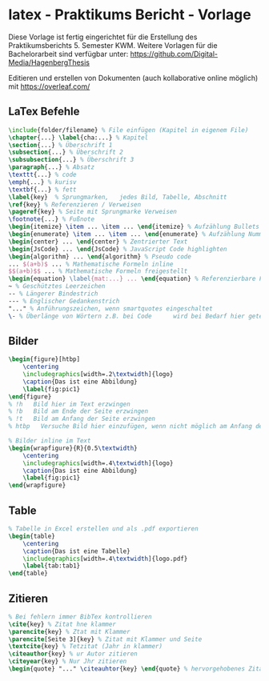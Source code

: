 # latex - Praktikums Bericht - Vorlage
Diese Vorlage ist fertig eingerichtet für die Erstellung des Praktikumsberichts 5. Semester KWM.
Weitere Vorlagen für die Bachelorarbeit sind verfügbar unter: https://github.com/Digital-Media/HagenbergThesis

Editieren und erstellen von Dokumenten (auch kollaborative online möglich) mit https://overleaf.com/

## LaTex Befehle
```latex
\include{folder/filename} % File einfügen (Kapitel in eigenem File)
\chapter{...} \label{cha:...} % Kapitel
\section{...} % Überschrift 1   
\subsection{...} % Überschrift 2 
\subsubsection{...} % Überschrift 3
\paragraph{...} % Absatz   
\texttt{...} % code   
\emph{...} % kurisv   
\textbf{...} % fett   
\label{key}  % Sprungmarken,   jedes Bild, Tabelle, Abschnitt
\ref{key} % Referenzieren / Verweisen   
\pageref{key} % Seite mit Sprungmarke Verweisen   
\footnote{...} % Fußnote   
\begin{itemize} \item ... \item ... \end{itemize} % Aufzählung Bullets   
\begin{enumerate} \item ... \item ... \end{enumerate} % Aufzählung Nummeriert   
\begin{center} ... \end{center} % Zentrierter Text   
\begin{JsCode} ... \end{JsCode} % JavaScript Code highlighten
\begin{algorithm} ... \end{algorithm} % Pseudo code
... $(a+b)$ ... % Mathematische Formeln inline
$$(a+b)$$ ... % Mathematische Formeln freigestellt
\begin{equation} \label{mat:...} ... \end{equation} % Referenzierbare Formel
~ % Geschütztes Leerzeichen
-- % Längerer Bindestrich   
--- % Englischer Gedankenstrich   
"..." % Anführungszeichen, wenn smartquotes eingeschaltet
\- % Überlänge von Wörtern z.B. bei Code      wird bei Bedarf hier geteilt   erst ganz zum Schluss
```

## Bilder
```latex
\begin{figure}[htbp] 
    \centering
    \includegraphics[width=.2\textwidth]{logo}
    \caption{Das ist eine Abbildung}
    \label{fig:pic1}
\end{figure}
% !h   Bild hier im Text erzwingen
% !b   Bild am Ende der Seite erzwingen
% !t   Bild am Anfang der Seite erzwingen
% htbp   Versuche Bild hier einzufügen, wenn nicht möglich am Anfang der Seite, wenn nicht möglich am Ende der Seite, wenn nicht möglich eigene Seite

% Bilder inline im Text
\begin{wrapfigure}{R}{0.5\textwidth}
    \centering
    \includegraphics[width=.4\textwidth]{logo}
    \caption{Das ist eine Abbildung}
    \label{fig:pic1}
\end{wrapfigure}
```

## Table
```latex
% Tabelle in Excel erstellen und als .pdf exportieren
\begin{table}
    \centering
    \caption{Das ist eine Tabelle}
    \includegraphics[width=.4\textwidth]{logo.pdf}
    \label{tab:tab1}
\end{table}
```

## Zitieren
```latex
% Bei fehlern immer BibTex kontrollieren
\cite{key} % Zitat hne klammer   
\parencite{key} % Ztat mit Klammer   
\parencite[Seite 3]{key} % Zitat mit Klammer und Seite   
\textcite{key} % Tetzitat (Jahr in klammer)   
\citeauthor{key} % ur Autor zitieren   
\citeyear{key} % Nur Jhr zitieren   
\begin{quote} "..." \citeauhtor{key} \end{quote} % hervorgehobenes Zitat
```
